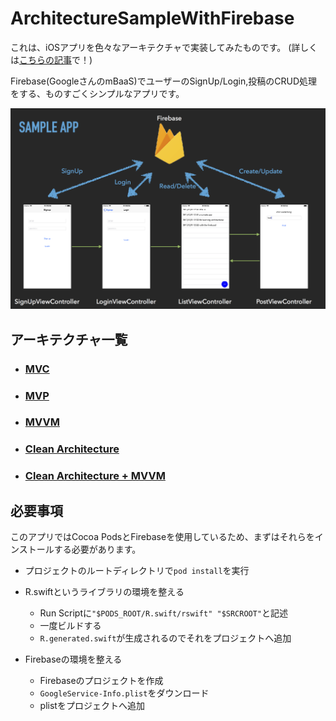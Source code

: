 # ArchitectureSampleWithFirebase

これは、iOSアプリを色々なアーキテクチャで実装してみたものです。
(詳しくは[こちらの記事](https://medium.com/@rockname/clean-archirecture-7be37f34c943)で！)

Firebase(GoogleさんのmBaaS)でユーザーのSignUp/Login,投稿のCRUD処理をする、ものすごくシンプルなアプリです。

![](./Images/sample_app.png)


## アーキテクチャ一覧

- ### [MVC](https://github.com/rockname/ArchitectureSampleWithFirebase/tree/mvc)

- ### [MVP](https://github.com/rockname/ArchitectureSampleWithFirebase/tree/mvp)

- ### [MVVM](https://github.com/rockname/ArchitectureSampleWithFirebase/tree/mvvm)

- ### [Clean Architecture](https://github.com/rockname/ArchitectureSampleWithFirebase/tree/clean-architecture)

- ### [Clean Architecture + MVVM](https://github.com/rockname/ArchitectureSampleWithFirebase/tree/clean-architecture+mvvm)

## 必要事項

このアプリではCocoa PodsとFirebaseを使用しているため、まずはそれらをインストールする必要があります。

- プロジェクトのルートディレクトリで`pod install`を実行
- R.swiftというライブラリの環境を整える
  - Run Scriptに`"$PODS_ROOT/R.swift/rswift" "$SRCROOT"`と記述
  - 一度ビルドする
  - `R.generated.swift`が生成されるのでそれをプロジェクトへ追加
  
- Firebaseの環境を整える
  
  - Firebaseのプロジェクトを作成
  - `GoogleService-Info.plist`をダウンロード
  - plistをプロジェクトへ追加
  
